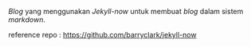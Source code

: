 _Blog_ yang menggunakan _Jekyll-now_ untuk membuat _blog_ dalam sistem _markdown_.

reference repo : https://github.com/barryclark/jekyll-now 
